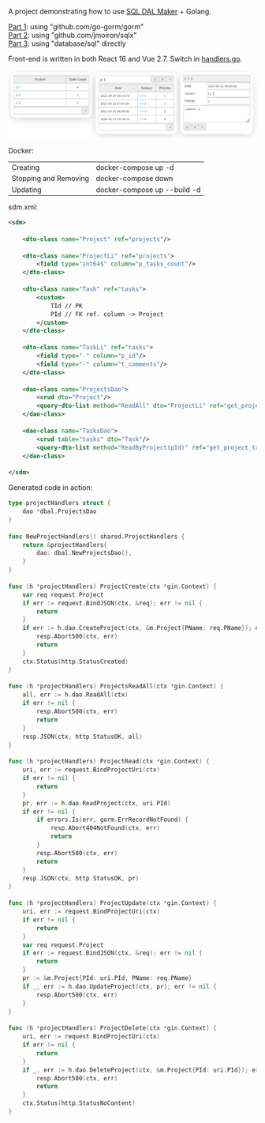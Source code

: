 A project demonstrating how to use [SQL DAL Maker](https://github.com/panedrone/sqldalmaker) + Golang.

[Part 1](./gorm): using "github.com/go-gorm/gorm"<br/>
[Part 2](./sqlx): using "github.com/jmoiron/sqlx"<br/>
[Part 3](./no_orm): using "database/sql" directly

Front-end is written in both React 16 and Vue 2.7. Switch in [handlers.go](shared/handlers.go).

![sdm-todo-app.png](sdm-todo-app.png)

Docker:

<table>
<tr>
    <td>
Creating
    </td>
    <td>
docker-compose up -d
    </td>
</tr>
<tr>
    <td>
Stopping and Removing
    </td>
    <td>
docker-compose down
    </td>
<tr>
    <td>
Updating
    </td>
    <td>
docker-compose up --build -d
    </td>
</table>

sdm.xml:

```xml
<sdm>

    <dto-class name="Project" ref="projects"/>

    <dto-class name="ProjectLi" ref="projects">
        <field type="int64$" column="p_tasks_count"/>
    </dto-class>

    <dto-class name="Task" ref="tasks">
        <custom>
            TId // PK
            PId // FK ref. column -> Project
        </custom>
    </dto-class>

    <dto-class name="TaskLi" ref="tasks">
        <field type="-" column="p_id"/>
        <field type="-" column="t_comments"/>
    </dto-class>

    <dao-class name="ProjectsDao">
        <crud dto="Project"/>
        <query-dto-list method="ReadAll" dto="ProjectLi" ref="get_projects.sql"/>
    </dao-class>

    <dao-class name="TasksDao">
        <crud table="tasks" dto="Task"/>
        <query-dto-list method="ReadByProject(pId)" ref="get_project_tasks.sql" dto="TaskLi"/>
    </dao-class>

</sdm>
```

Generated code in action:

```go
type projectHandlers struct {
	dao *dbal.ProjectsDao
}

func NewProjectHandlers() shared.ProjectHandlers {
	return &projectHandlers{
		dao: dbal.NewProjectsDao(),
	}
}

func (h *projectHandlers) ProjectCreate(ctx *gin.Context) {
	var req request.Project
	if err := request.BindJSON(ctx, &req); err != nil {
		return
	}
	if err := h.dao.CreateProject(ctx, &m.Project{PName: req.PName}); err != nil {
		resp.Abort500(ctx, err)
		return
	}
	ctx.Status(http.StatusCreated)
}

func (h *projectHandlers) ProjectsReadAll(ctx *gin.Context) {
	all, err := h.dao.ReadAll(ctx)
	if err != nil {
		resp.Abort500(ctx, err)
		return
	}
	resp.JSON(ctx, http.StatusOK, all)
}

func (h *projectHandlers) ProjectRead(ctx *gin.Context) {
	uri, err := request.BindProjectUri(ctx)
	if err != nil {
		return
	}
	pr, err := h.dao.ReadProject(ctx, uri.PId)
	if err != nil {
		if errors.Is(err, gorm.ErrRecordNotFound) {
			resp.Abort404NotFound(ctx, err)
			return
		}
		resp.Abort500(ctx, err)
		return
	}
	resp.JSON(ctx, http.StatusOK, pr)
}

func (h *projectHandlers) ProjectUpdate(ctx *gin.Context) {
	uri, err := request.BindProjectUri(ctx)
	if err != nil {
		return
	}
	var req request.Project
	if err := request.BindJSON(ctx, &req); err != nil {
		return
	}
	pr := &m.Project{PId: uri.PId, PName: req.PName}
	if _, err := h.dao.UpdateProject(ctx, pr); err != nil {
		resp.Abort500(ctx, err)
	}
}

func (h *projectHandlers) ProjectDelete(ctx *gin.Context) {
	uri, err := request.BindProjectUri(ctx)
	if err != nil {
		return
	}
	if _, err := h.dao.DeleteProject(ctx, &m.Project{PId: uri.PId}); err != nil {
		resp.Abort500(ctx, err)
		return
	}
	ctx.Status(http.StatusNoContent)
}
```
